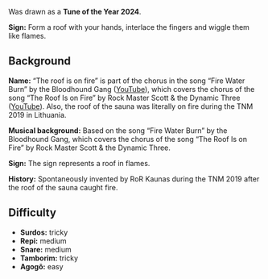 Was drawn as a **Tune of the Year 2024**.

**Sign:** Form a roof with your hands, interlace the fingers and wiggle them like flames.

## Background

**Name:** “The roof is on fire” is part of the chorus in the song “Fire Water Burn” by the Bloodhound Gang ([YouTube](https://www.youtube.com/watch?v=Adgx9wt63NY)), which covers the chorus of the song “The Roof Is on Fire” by Rock Master Scott & the Dynamic Three ([YouTube](https://youtu.be/-Vv_LwwwpmU?t=263)). Also, the roof of the sauna was literally on fire during the TNM 2019 in Lithuania.

**Musical background:** Based on the song “Fire Water Burn” by the Bloodhound Gang, which covers the chorus of the song “The Roof Is on Fire” by Rock Master Scott & the Dynamic Three.

**Sign:** The sign represents a roof in flames.

**History:** Spontaneously invented by RoR Kaunas during the TNM 2019 after the roof of the sauna caught fire.

## Difficulty

* **Surdos:** tricky
* **Repi:** medium
* **Snare:** medium
* **Tamborim:** tricky
* **Agogô:** easy